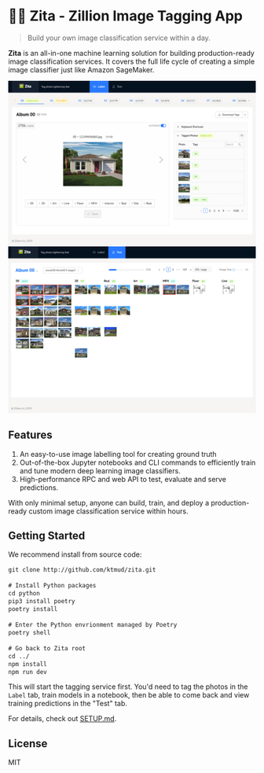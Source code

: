 # 🕵️‍♀️ Zita - Zillion Image Tagging App

> Build your own image classification service within a day.

**Zita** is an all-in-one machine learning solution for building production-ready image classification
services. It covers the full life cycle of creating a simple image classifier just like Amazon SageMaker.

![Labeling Photos](./example/screenshots/label.png)
![Testing Predictions](./example/screenshots/test.png)

## Features

1. An easy-to-use image labelling tool for creating ground truth
2. Out-of-the-box Jupyter notebooks and CLI commands to efficiently train and tune
   modern deep learning image classifiers.
3. High-performance RPC and web API to test, evaluate and serve predictions.

With only minimal setup, anyone can build, train, and deploy a production-ready custom image classification
service within hours.

## Getting Started

We recommend install from source code:

```shell
git clone http://github.com/ktmud/zita.git

# Install Python packages
cd python
pip3 install poetry
poetry install

# Enter the Python envrionment managed by Poetry
poetry shell

# Go back to Zita root
cd ../
npm install
npm run dev
```

This will start the tagging service first. You'd need to tag the photos in the `Label` tab, train models in a notebook, then be able to come back and view training predictions in the "Test" tab.

For details, check out [SETUP.md](./SETUP.md).

## License

MIT
